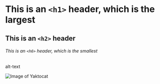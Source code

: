 # This is an `<h1>` header, which is the largest

## This is an `<h2>` header

###### This is an `<h6>` header, which is the smallest

alt-text

![Image of Yaktocat](https://octodex.github.com/images/yaktocat.png)
